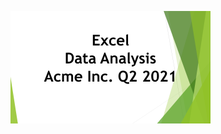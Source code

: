 [![App Screenshot](https://github.com/CyclopeLab/Portfolio/blob/main/Images/Excel%20Data%20Analysys_SM.png)](https://github.com/CyclopeLab/Portfolio/blob/main/Data%20Analysis/Images/Excel%20Data%20Analysys_SM.png)


